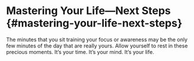 # Mastering Your Life—Next Steps {#mastering-your-life-next-steps}

The minutes that you sit training your focus or awareness may be the only few minutes of the day that are really yours. Allow yourself to rest in these precious moments. It’s your time. It’s your mind. It’s your life.